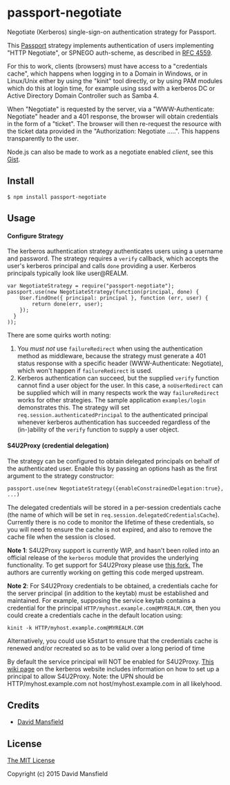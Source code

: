 passport-negotiate
============================

Negotiate (Kerberos) single-sign-on authentication strategy for Passport.

This [Passport](http://passportjs.org/) strategy implements authentication of users 
implementing "HTTP Negotiate", or SPNEGO auth-scheme, as described in 
[RFC 4559](https://www.ietf.org/rfc/rfc4559.txt).

For this to work, clients (browsers) must have access to a "credentials cache", which 
happens when logging in to a Domain in Windows, or in Linux/Unix either by
using the "kinit" tool directly, or by using PAM modules which do this at login
time, for example using sssd with a kerberos DC or Active Directory Domain Controller
such as Samba 4.

When "Negotiate" is requested by the server, via a "WWW-Authenticate: Negotiate" 
header and a 401 response, the browser will obtain credentials in the form of
a "ticket".  The browser will then re-request the resource with the ticket
data provided in the "Authorization: Negotiate .....".  This happens 
transparently to the user.

Node.js can also be made to work as a negotiate enabled _client_, see this [Gist](https://gist.github.com/dmansfield/c75817dcacc2393da0a7).

## Install

    $ npm install passport-negotiate

## Usage

#### Configure Strategy

The kerberos authentication strategy authenticates users using a username and
password.  The strategy requires a `verify` callback, which accepts the user's
kerberos principal and calls `done` providing a user. Kerberos principals 
typically look like user@REALM.

    var NegotiateStrategy = require("passport-negotiate");
    passport.use(new NegotiateStrategy(function(principal, done) {
        User.findOne({ principal: principal }, function (err, user) {
            return done(err, user);
        });
      }
    ));

There are some quirks worth noting:

1. You _must not_ use `failureRedirect` when using the authentication method 
as middleware, because the strategy must generate a 401 status response with 
a specific header (WWW-Authenticate: Negotiate), which won't happen if 
`failureRedirect` is used.
2. Kerberos authentication can succeed, but the supplied `verify` function 
cannot find a user object for the user.  In this case, a `noUserRedirect` can
be supplied which will in many respects work the way `failureRedirect` works
for other strategies. The sample application `examples/login` demonstrates this.
The strategy will set `req.session.authenticatedPrincipal` to the authenticated 
principal whenever kerberos authentication has succeeded regardless of the 
(in-)ability of the `verify` function to supply a user object.

#### S4U2Proxy (credential delegation)

The strategy can be configured to obtain delegated principals on 
behalf of the authenticated user.  Enable this by passing an options hash as
the first argument to the strategy constructor:

    passport.use(new NegotiateStrategy({enableConstrainedDelegation:true}, ...) 

The delegated credentials will be stored in a per-session credentials
cache (the name of which will be set in `req.session.delegatedCredentialsCache`).
Currently there is no code to monitor the lifetime of these credentials, so you will
need to ensure the cache is not expired, and also to remove the cache file
when the session is closed.

**Note 1**: S4U2Proxy support is currently WIP, and hasn't been rolled into an 
official release of the `kerberos` module that provides the underlying functionality.
To get support for S4U2Proxy please use [this fork.](https://github.com/dmansfield/kerberos/tree/s4u)
The authors are currently working on getting this code merged upstream.

**Note 2**: For S4U2Proxy credentials to be obtained, a credentials cache for the
server principal (in addition to the keytab) must be established and maintained. 
For example, supposing the service keytab contains a credential for the principal
`HTTP/myhost.example.com@MYREALM.COM`, then you could create a credentials cache
in the default location using:

    kinit -k HTTP/myhost.example.com@MYREALM.COM

Alternatively, you could use k5start to ensure that the credentials cache is renewed
and/or recreated so as to be valid over a long period of time

By default the service principal will NOT be enabled for S4U2Proxy. 
[This wiki page](http://k5wiki.kerberos.org/wiki/Manual_Testing#Services4User_testing)
on the kerberos website includes information on how to set up a principal
to allow S4U2Proxy. Note: the UPN should be HTTP/myhost.example.com not host/myhost.example.com
in all likelyhood.

## Credits

  - [David Mansfield](http://github.com/dmansfield)
  
## License

[The MIT License](http://opensource.org/licenses/MIT)

Copyright (c) 2015 David Mansfield
